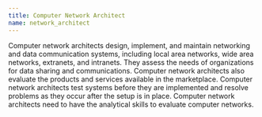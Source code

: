 ```yaml
---
title: Computer Network Architect
name: network_architect
---
```

Computer network architects design, implement, and maintain networking and data communication systems, including local area networks, wide area networks, extranets, and intranets. They assess the needs of organizations for data sharing and communications. Computer network architects also evaluate the products and services available in the marketplace. Computer network architects test systems before they are implemented and resolve problems as they occur after the setup is in place. Computer network architects need to have the analytical skills to evaluate computer networks.